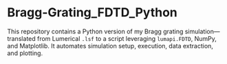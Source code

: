 # Bragg-Grating_FDTD_Python
This repository contains a Python version of my Bragg grating simulation—translated from Lumerical `.lsf` to a script leveraging `lumapi.FDTD`, NumPy, and Matplotlib. It automates simulation setup, execution, data extraction, and plotting.
